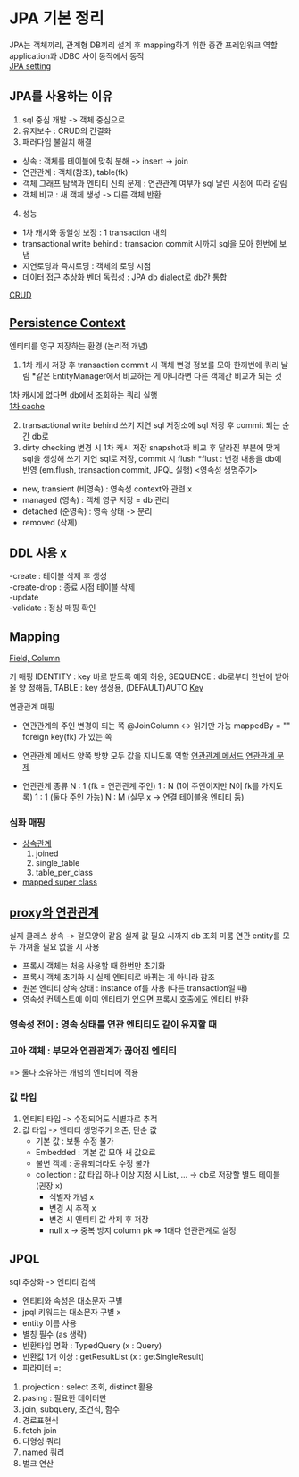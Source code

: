 # JPA 기본 정리
JPA는 객체끼리, 관계형 DB끼리 설계 후 mapping하기 위한 중간 프레임워크 역할 <br>
application과 JDBC 사이 동작에서 동작 <br>
[JPA setting](https://github.com/pcochoco/jpa_basic/blob/main/src/main/resources/META-INF/persistence.xml)

## JPA를 사용하는 이유 
1. sql 중심 개발 -> 객체 중심으로 
2. 유지보수 : CRUD의 간결화 
3. 패러다임 불일치 해결 
  - 상속 : 객체를 테이블에 맞춰 분해 -> insert -> join 
  - 연관관계 : 객체(참조), table(fk) 
  - 객체 그래프 탐색과 엔티티 신뢰 문제 : 연관관계 여부가 sql 날린 시점에 따라 갈림
  - 객체 비교 : 새 객체 생성 -> 다른 객체 반환
4. 성능
  - 1차 캐시와 동일성 보장 : 1 transaction 내의
  - transactional write behind : transacion commit 시까지 sql을 모아 한번에 보냄
  - 지연로딩과 즉시로딩 : 객체의 로딩 시점
  - 데이터 접근 추상화 벤더 독립성 : JPA db dialect로 db간 통합 


[CRUD](https://github.com/pcochoco/jpa_basic/blob/main/src/main/java/com/example/jpa_basic/CrudWithJpa.java)

## [Persistence Context](https://github.com/pcochoco/jpa_basic/blob/main/src/main/java/com/example/jpa_basic/PersistenceContextLife.java) <br>
엔티티를 영구 저장하는 환경 (논리적 개념)<br>
1. 1차 캐시 저장 후 transaction commit 시 객체 변경 정보를 모아 한꺼번에 쿼리 날림
  *같은 EntityManager에서 비교하는 게 아니라면 다른 객체간 비교가 되는 것

  1차 캐시에 없다면 db에서 조회하는 쿼리 실행 <br>
  [1차 cache]()
  
2. transactional write behind
     쓰기 지연 sql 저장소에 sql 저장 후 commit 되는 순간 db로
3. dirty checking
   변경 시 1차 캐시 저장 snapshot과 비교 후 달라진 부분에 맞게 sql을 생성해 쓰기 지연 sql로 저장, commit 시 flush
   *flust : 변경 내용을 db에 반영 (em.flush, transaction commit, JPQL 실행) 
<영속성 생명주기> 
- new, transient (비영속) : 영속성 context와 관련 x
- managed (영속) : 객체 영구 저장 = db 관리
- detached (준영속) : 영속 상태 -> 분리
- removed (삭제) <br>

## DDL 사용 x 
-create : 테이블 삭제 후 생성  
-create-drop : 종료 시점 테이블 삭제    
-update  
-validate : 정상 매핑 확인  

## Mapping

[Field, Column]()

키 매핑
IDENTITY : key 바로 받도록 예외 허용, SEQUENCE : db로부터 한번에 받아올 양 정해둠, TABLE : key 생성용, (DEFAULT)AUTO
[Key]()

연관관계 매핑 
- 연관관계의 주인
  변경이 되는 쪽 @JoinColumn <-> 읽기만 가능 mappedBy = ""
  foreign key(fk) 가 있는 쪽
- 연관관계 메서드
  양쪽 방향 모두 값을 지니도록 역할
[연관관계 메서드](https://github.com/pcochoco/jpa_basic/blob/main/src/main/java/com/example/jpa_basic/domain/Member.java)
[연관관계 문제](https://github.com/pcochoco/jpa_basic/blob/main/src/main/java/com/example/jpa_basic/EntityMapping.java)

- 연관관계 종류
  N : 1 (fk = 연관관계 주인)
  1 : N (1이 주인이지만 N이 fk를 가지도록)
  1 : 1 (둘다 주인 가능)
  N : M (실무 x -> 연결 테이블용 엔티티 둠)

### 심화 매핑
- [상속관계](https://github.com/pcochoco/jpa_basic/blob/main/src/main/java/com/example/jpa_basic/domain/Movie.java)
  1. joined
  2. single_table
  3. table_per_class
- [mapped super class](https://github.com/pcochoco/jpa_basic/blob/main/src/main/java/com/example/jpa_basic/domain/BaseEntity.java)

## [proxy와 연관관계](https://github.com/pcochoco/jpa_basic/blob/main/src/main/java/com/example/jpa_basic/ProxyExample.java) 
실제 클래스 상속 -> 겉모양이 같음 
실제 값 필요 시까지 db 조회 미룸
연관 entity를 모두 가져올 필요 없을 시 사용 
- 프록시 객체는 처음 사용할 때 한번만 초기화
- 프록시 객체 초기화 시 실제 엔티티로 바뀌는 게 아니라 참조
- 원본 엔티티 상속 상태 : instance of를 사용 (다른 transaction일 때)
- 영속성 컨텍스트에 이미 엔티티가 있으면 프록시 호출에도 엔티티 반환

### 영속성 전이 : 영속 상태를 연관 엔티티도 같이 유지할 때 
### 고아 객체 : 부모와 연관관계가 끊어진 엔티티 
=> 둘다 소유하는 개념의 엔티티에 적용 


### 값 타입
1. 엔티티 타입 -> 수정되어도 식별자로 추적
2. 값 타입 -> 엔티티 생명주기 의존, 단순 값
     - 기본 값 : 보통 수정 불가
     - Embedded : 기본 값 모아 새 값으로
     - 불변 객체 : 공유되더라도 수정 불가
     - collection : 값 타입 하나 이상 지정 시 List, ... -> db로 저장할 별도 테이블 (권장 x)
         - 식별자 개념 x
         - 변경 시 추적 x
         - 변경 시 엔티티 값 삭제 후 저장
         - null x -> 중복 방지 column pk
       => 1대다 연관관계로 설정
  
## JPQL 
sql 추상화 -> 엔티티 검색
- 엔티티와 속성은 대소문자 구별
- jpql 키워드는 대소문자 구별 x
- entity 이름 사용
- 별칭 필수 (as 생략)
- 반환타입 명확 : TypedQuery (x : Query)
- 반환값 1개 이상 : getResultList (x : getSingleResult)
- 파라미터 =:


1. projection : select 조회, distinct 활용
2. pasing : 필요한 데이터만
3. join, subquery, 조건식, 함수
4. 경로표현식
5. fetch join
6. 다형성 쿼리
7. named 쿼리
8. 벌크 연산
